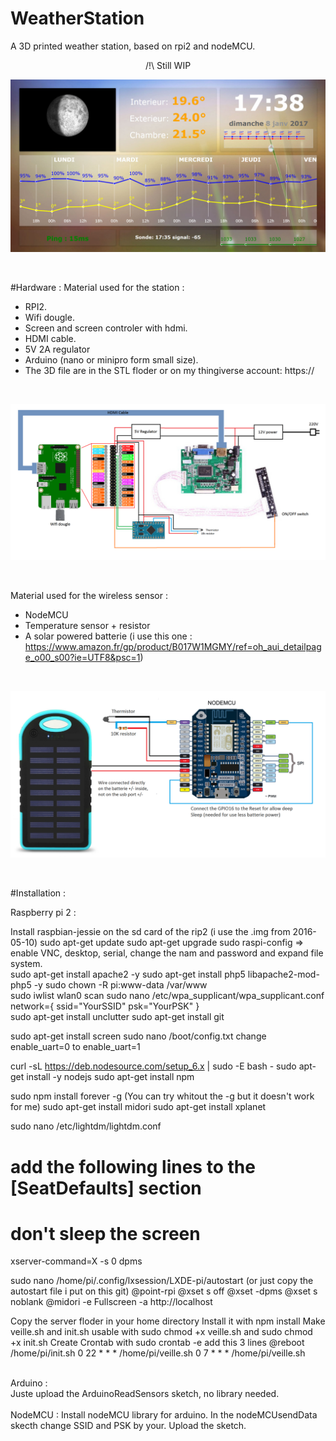 # WeatherStation
A 3D printed weather station, based on rpi2 and nodeMCU.<br>
<p align="center">/!\ Still WIP</p>

<p align="center">
	<img src="https://raw.githubusercontent.com/dtanguy/weatherstation/master/img/p1.jpg">
</p>
<br>

<!--<br>
<p align="center">
	<img src="https://raw.githubusercontent.com/dtanguy/weatherstation/master/img/p2.png">
</p>
<br>-->

#Hardware :
Material used for the station :
<br>
- RPI2.
- Wifi dougle.
- Screen and screen controler with hdmi.
- HDMI cable.
- 5V 2A regulator
- Arduino (nano or minipro form small size). 
- The 3D file are in the STL floder or on my thingiverse account: https:// 
<br>
<p align="center">
	<img src="https://raw.githubusercontent.com/dtanguy/weatherstation/master/img/StationSchematic.png">
</p>
<br>

Material used for the wireless sensor :
<br>
- NodeMCU
- Temperature sensor + resistor
- A solar powered batterie (i use this one : https://www.amazon.fr/gp/product/B017W1MGMY/ref=oh_aui_detailpage_o00_s00?ie=UTF8&psc=1)
<br>
<p align="center">
	<img src="https://raw.githubusercontent.com/dtanguy/weatherstation/master/img/WirelessSensorSchematic.png">
</p>
<br>

#Installation :

Raspberry pi 2 :

Install raspbian-jessie on the sd card of the rip2 (i use the .img from 2016-05-10)
sudo apt-get update
sudo apt-get upgrade
sudo raspi-config => enable VNC, desktop, serial, change the nam and password and expand file system.
<br>
sudo apt-get install apache2 -y
sudo apt-get install php5 libapache2-mod-php5 -y
sudo chown -R pi:www-data /var/www
<br>
sudo iwlist wlan0 scan
sudo nano /etc/wpa_supplicant/wpa_supplicant.conf
network={
    ssid="YourSSID"
    psk="YourPSK"
}
<br>
sudo apt-get install unclutter
sudo apt-get install git

sudo apt-get install screen 
sudo nano /boot/config.txt 
change enable_uart=0 to enable_uart=1

curl -sL https://deb.nodesource.com/setup_6.x | sudo -E bash -
sudo apt-get install -y nodejs
sudo apt-get install npm

sudo npm install forever -g (You can try whitout the -g but it doesn't work for me)
sudo apt-get install midori
sudo apt-get install xplanet

sudo nano /etc/lightdm/lightdm.conf
# add the following lines to the [SeatDefaults] section
# don't sleep the screen
xserver-command=X -s 0 dpms

sudo nano /home/pi/.config/lxsession/LXDE-pi/autostart (or just copy the autostart file i put on this git)
@point-rpi
@xset s off
@xset -dpms
@xset s noblank
@midori -e Fullscreen -a http://localhost

Copy the server floder in your home directory
Install it with npm install
Make veille.sh and init.sh usable with sudo chmod +x veille.sh and sudo chmod +x init.sh
Create Crontab with sudo crontab -e
add this 3 lines
@reboot     /home/pi/init.sh
0 22 * * *     /home/pi/veille.sh
0 7 * * *     /home/pi/veille.sh 

<br>
Arduino :
<br>
Juste upload the ArduinoReadSensors sketch, no library needed.
<br>

<br>
NodeMCU :
Install nodeMCU library for arduino.
In the nodeMCUsendData skecth change SSID and PSK by your.
Upload the sketch.